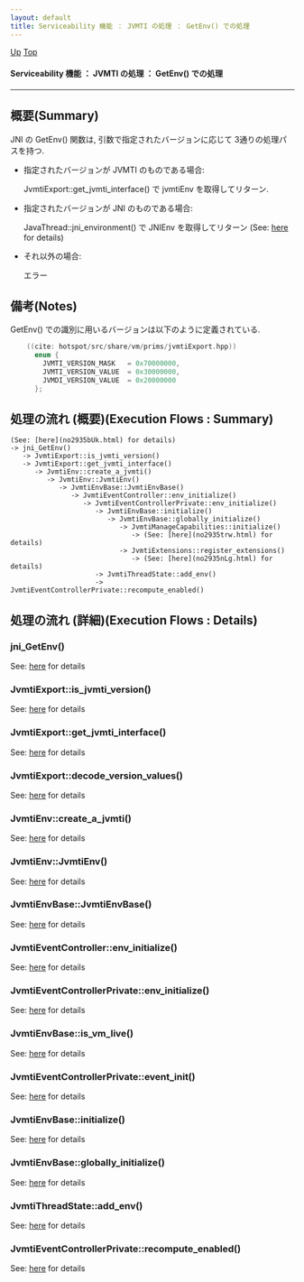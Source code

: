 ```yaml
---
layout: default
title: Serviceability 機能 ： JVMTI の処理 ： GetEnv() での処理  
---
```

[Up](no1sX8Q67Q.html) [Top](../index.html)

#### Serviceability 機能 ： JVMTI の処理 ： GetEnv() での処理  

--- 
## 概要(Summary)
JNI の GetEnv() 関数は, 引数で指定されたバージョンに応じて 3通りの処理パスを持つ.

  * 指定されたバージョンが JVMTI のものである場合:

    JvmtiExport::get_jvmti_interface() で jvmtiEnv を取得してリターン.

  * 指定されたバージョンが JNI のものである場合:

    JavaThread::jni_environment() で JNIEnv を取得してリターン (See: [here](no2935bUk.html) for details)

  * それ以外の場合:

    エラー

## 備考(Notes)
GetEnv() での識別に用いるバージョンは以下のように定義されている.


```cpp
    ((cite: hotspot/src/share/vm/prims/jvmtiExport.hpp))
      enum {
        JVMTI_VERSION_MASK   = 0x70000000,
        JVMTI_VERSION_VALUE  = 0x30000000,
        JVMDI_VERSION_VALUE  = 0x20000000
      };
```

## 処理の流れ (概要)(Execution Flows : Summary)
```
(See: [here](no2935bUk.html) for details)
-> jni_GetEnv()
   -> JvmtiExport::is_jvmti_version()
   -> JvmtiExport::get_jvmti_interface()
      -> JvmtiEnv::create_a_jvmti()
         -> JvmtiEnv::JvmtiEnv()
            -> JvmtiEnvBase::JvmtiEnvBase()
               -> JvmtiEventController::env_initialize()
                  -> JvmtiEventControllerPrivate::env_initialize()
                     -> JvmtiEnvBase::initialize()
                        -> JvmtiEnvBase::globally_initialize()
                           -> JvmtiManageCapabilities::initialize()
                              -> (See: [here](no2935trw.html) for details)
                           -> JvmtiExtensions::register_extensions()
                              -> (See: [here](no2935nLg.html) for details)
                     -> JvmtiThreadState::add_env()
                     -> JvmtiEventControllerPrivate::recompute_enabled()
```

## 処理の流れ (詳細)(Execution Flows : Details)
### jni_GetEnv()
See: [here](no17119fYI.html) for details
### JvmtiExport::is_jvmti_version()
See: [here](no171195sU.html) for details
### JvmtiExport::get_jvmti_interface()
See: [here](no327402cY.html) for details
### JvmtiExport::decode_version_values()
See: [here](no32740d7q.html) for details
### JvmtiEnv::create_a_jvmti()
See: [here](no327403rH.html) for details
### JvmtiEnv::JvmtiEnv()
See: [here](no32740rUg.html) for details
### JvmtiEnvBase::JvmtiEnvBase()
See: [here](no32740Szy.html) for details
### JvmtiEventController::env_initialize()
See: [here](no327404la.html) for details
### JvmtiEventControllerPrivate::env_initialize()
See: [here](no327404sO.html) for details
### JvmtiEnvBase::is_vm_live()
See: [here](no32740F-I.html) for details
### JvmtiEventControllerPrivate::event_init()
See: [here](no327405ft.html) for details
### JvmtiEnvBase::initialize()
See: [here](no7992pkd.html) for details
### JvmtiEnvBase::globally_initialize()
See: [here](no79922uj.html) for details
### JvmtiThreadState::add_env()
See: [here](no32740TCi.html) for details
### JvmtiEventControllerPrivate::recompute_enabled()
See: [here](no2935lQG.html) for details






